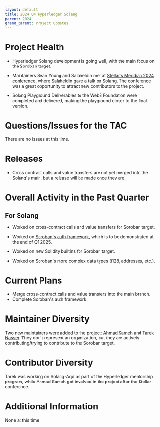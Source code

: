 ```yaml
---
layout: default
title: 2024 Q4 Hyperledger Solang
parent: 2024
grand_parent: Project Updates
---
```


# Project Health

* Hyperledger Solang development is going well, with the main focus on the Soroban target.

* Maintainers Sean Young and Salaheldin met at [Stellar's Meridian 2024 conference](https://meridian.stellar.org/), where Salaheldin gave a talk on Solang. The conference was a great opportunity to attract new contributors to the project.

* Solang Playground Deliverables to the Web3 Foundation were completed and delivered, making the playground closer to the final version.

# Questions/Issues for the TAC

There are no issues at this time.

# Releases

* Cross contract calls and value transfers are not yet merged into the Solang's main, but a release will be made once they are.

# Overall Activity in the Past Quarter

## For Solang

* Worked on cross-contract calls and value transfers for Soroban target.

* Worked on [Soroban's auth framework](https://github.com/stellar/stellar-protocol/blob/master/core/cap-0046-11.md), which is to be demonstrated at the end of Q1 2025. 

* Worked on new Solidity builtins for Soroban target.

* Worked on Soroban's more complex data types (i128, addresses, etc.).

# Current Plans

* Merge cross-contract calls and value transfers into the main branch.
* Complete Soroban's auth framework.

# Maintainer Diversity

Two new maintainers were added to the project: [Ahmad Sameh](https://github.com/ahmadsamehh) and [Tarek Nasser](https://github.com/tareknaser).
They don't represent an organization, but they are actively contributing/trying to contribute to the Soroban target.

# Contributor Diversity

Tarek was working on Solang-Aqd as part of the Hyperledger mentorship program, while Ahmad Sameh got involved in the project after the Stellar conference.

# Additional Information

None at this time.

